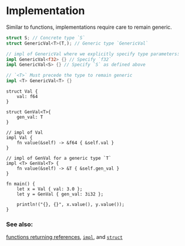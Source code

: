 # Implementation

Similar to functions, implementations require care to remain generic.

```rust
struct S; // Concrete type `S`
struct GenericVal<T>(T,); // Generic type `GenericVal`

// impl of GenericVal where we explicitly specify type parameters:
impl GenericVal<f32> {} // Specify `f32`
impl GenericVal<S> {} // Specify `S` as defined above

// `<T>` Must precede the type to remain generic
impl <T> GenericVal<T> {}
```

```rust,editable
struct Val {
    val: f64
}

struct GenVal<T>{
    gen_val: T
}

// impl of Val
impl Val {
    fn value(&self) -> &f64 { &self.val }
}

// impl of GenVal for a generic type `T`
impl <T> GenVal<T> {
    fn value(&self) -> &T { &self.gen_val }
}

fn main() {
    let x = Val { val: 3.0 };
    let y = GenVal { gen_val: 3i32 };
    
    println!("{}, {}", x.value(), y.value());
}
```

### See also:

[functions returning references][fn], [`impl`][methods], and [`struct`][structs]


[fn]: scope/lifetime/fn.html
[methods]: fn/methods.html
[specialization_plans]: https://blog.rust-lang.org/2015/05/11/traits.html#the-future
[structs]: custom_types/structs.html
